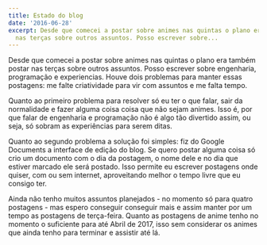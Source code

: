 ```yaml
---
title: Estado do blog
date: '2016-06-28'
excerpt: Desde que comecei a postar sobre animes nas quintas o plano era também postar
  nas terças sobre outros assuntos. Posso escrever sobre...
---
```




Desde que comecei a postar sobre animes nas quintas o plano era também postar nas terças sobre outros assuntos. Posso escrever sobre engenharia, programação e experiencias. Houve dois problemas para manter essas postagens: me falte criatividade para vir com assuntos e me falta tempo.

Quanto ao primeiro problema para resolver só eu ter o que falar, sair da normalidade e fazer alguma coisa coisa que não sejam animes. Isso é, por que falar de engenharia e programação não é algo tão divertido assim, ou seja, só sobram as experiências para serem ditas.

Quanto ao segundo problema a solução foi simples: fiz do Google Documents a interface de edição do blog. Se quero postar alguma coisa só crio um documento com o dia da postagem, o nome dele e no dia que estiver marcado ele será postado. Isso permite eu escrever postagens onde quiser, com ou sem internet, aproveitando melhor o tempo livre que eu consigo ter.

Ainda não tenho muitos assuntos planejados - no momento só para quatro postagens - mas espero conseguir conseguir mais e assim manter por um tempo as postagens de terça-feira. Quanto as postagens de anime tenho no momento o suficiente para até Abril de 2017, isso sem considerar os animes que ainda tenho para terminar e assistir até lá.